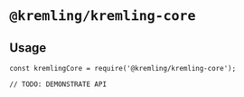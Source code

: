 # `@kremling/kremling-core`



## Usage

```
const kremlingCore = require('@kremling/kremling-core');

// TODO: DEMONSTRATE API
```
